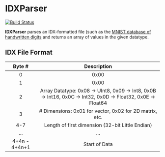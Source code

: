 # IDXParser

[![Build Status](https://travis-ci.org/Elzair/IDXParser.jl.svg?branch=master)](https://travis-ci.org/Elzair/IDXParser.jl)

**IDXParser** parses an IDX-formatted file (such as the [MNIST database of handwritten digits](http://yann.lecun.com/exdb/mnist/) and returns an array of values in the given datatype.

## IDX File Format

| Byte # | Description |
|:------:|:-----------:|
| 0      | 0x00        |
| 1      | 0x00        |
| 2      | Array Datatype: 0x08 -> UInt8, 0x09 -> Int8, 0x0B -> Int16, 0x0C -> Int32, 0x0D -> Float32, 0x0E -> Float64 |
| 3      | # Dimensions: 0x01 for vector, 0x02 for 2D matrix, etc. |
| 4-7    | Length of first dimension (32-bit Little Endian) |
| ...    | ... |
| 4+4n - 4+4n+1 | Start of Data |
